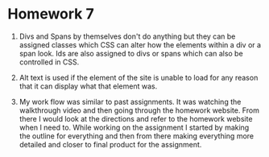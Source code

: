 # Homework 7

1. Divs and Spans by themselves don't do anything but they can be assigned classes which CSS can alter how the elements within a div or a span look. Ids are also assigned to divs or spans which can also be controlled in CSS.

2. Alt text is used if the element of the site is unable to load for any reason that it can display what that element was.

3. My work flow was similar to past assignments. It was watching the walkthrough video and then going through the homework website. From there I would look at the directions and refer to the homework website when I need to. While working on the assignment I started by making the outline for everything and then from there making everything more detailed and closer to final product for the assignment.